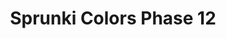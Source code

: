 ---
slug: sprunki-colors-phase-12
title: Sprunki Colors Phase 12
description: "Sprunki Colors Phase 12 is an exciting online game. Play for free directly in your browser!"
icon: /images/popular_mods/Sprunki Colors Phase 12.png
url: https://wowtbc.net/sprunkin/colors-phase-12/index.html
previewImage: /images/popular_mods/Sprunki Colors Phase 12.png
type: popular mods

# SEO配置
seo:
  title: "Sprunki Colors Phase 12 - Play Free Online Game | Fun Browser Games"
  description: "Sprunki Colors Phase 12 - Play this fun online game for free in your browser. No download required!"
  ogImage: "/images/popular_mods/Sprunki Colors Phase 12.png"
  keywords: "sprunki-colors-phase-12, online game, browser game, free game, popular mods game, play online"

videoUrls:
  - https://www.youtube.com/embed/example1
  - https://www.youtube.com/embed/example2

whyPlay:
  title: "Why Play Sprunki Colors Phase 12?"
  items:
    - "Immersive Gameplay: Sprunki Colors Phase 12 offers an engaging and immersive gaming experience that will keep you entertained for hours"
    - "Challenging Levels: Test your skills with increasingly difficult challenges and obstacles"
    - "Beautiful Graphics: Enjoy stunning visuals and smooth animations that bring the game world to life"
    - "Regular Updates: New content and features are added regularly to keep the game fresh and exciting"
    - "Free to Play: Experience all the fun without spending a penny"
    - "Community Features: Connect with other players, share strategies, and compete for high scores"
    - "Cross-Platform: Play on any device with a web browser, no downloads required"

features:
  title: "Key Features of Sprunki Colors Phase 12"
  image: "/images/popular_mods/Sprunki Colors Phase 12.png"
  items:
    - "Intuitive Controls: Easy to learn controls make Sprunki Colors Phase 12 accessible for players of all skill levels"
    - "Multiple Game Modes: Enjoy various gameplay options that provide different challenges and experiences"
    - "Character Customization: Personalize your gaming experience with unique characters and items"
    - "Achievement System: Complete special tasks to earn rewards and recognition"
    - "Leaderboards: Compete with players worldwide and see who can achieve the highest scores"

characteristics:
  title: "Game Characteristics"
  image: "/images/popular_mods/Sprunki Colors Phase 12.png"
  items:
    - "Genre: Popular mods game with elements of strategy and skill"
    - "Difficulty: Suitable for both casual gamers and those seeking a challenge"
    - "Play Time: Quick sessions or extended gameplay, depending on your preference"
    - "Art Style: Vibrant and engaging visuals that enhance the gaming experience"
    - "Sound Design: Immersive audio that complements the gameplay perfectly"

info: "Sprunki Colors Phase 12 is an exciting online game that offers players a unique and engaging gaming experience. With its intuitive controls, stunning visuals, and challenging gameplay, Sprunki Colors Phase 12 provides hours of entertainment for players of all ages and skill levels. Whether you're looking for a quick gaming session during a break or an extended play session, Sprunki Colors Phase 12 delivers an immersive experience that will keep you coming back for more. The game features multiple levels of increasing difficulty, ensuring that players are constantly challenged as they progress. With regular updates adding new content and features, Sprunki Colors Phase 12 remains fresh and exciting, providing endless entertainment options for its growing community of players."

howToPlayIntro: "Welcome to Sprunki Colors Phase 12! This guide will walk you through the basics and help you master the game. Whether you're a beginner or looking to improve your skills, these tips and instructions will enhance your gaming experience."

howToPlaySteps:
  - title: "Getting Started"
    description: "Begin your Sprunki Colors Phase 12 adventure by familiarizing yourself with the controls. Use your keyboard or mouse to navigate through the game interface. The tutorial will guide you through the basic mechanics and help you understand the objectives."
  - title: "Understanding the Objectives"
    description: "In Sprunki Colors Phase 12, your main goal is to progress through levels by completing specific objectives. Each level presents unique challenges that require different strategies and approaches."
  - title: "Mastering the Controls"
    description: "Practice using the controls to improve your precision and reaction time. Sprunki Colors Phase 12 requires quick reflexes and strategic thinking to overcome obstacles and defeat opponents."
  - title: "Utilizing Power-ups"
    description: "Collect power-ups throughout the game to enhance your abilities and overcome difficult challenges. Each power-up offers unique advantages that can be crucial for success."
  - title: "Developing Strategies"
    description: "As you progress in Sprunki Colors Phase 12, develop effective strategies for different scenarios. Analyze patterns, anticipate challenges, and adapt your approach to maximize your performance."

faq:
  title: "Frequently Asked Questions about Sprunki Colors Phase 12"
  items:
    - question: "Is Sprunki Colors Phase 12 free to play?"
      answer: "Yes, Sprunki Colors Phase 12 is completely free to play directly in your web browser. No downloads or purchases are required to enjoy the full game experience."
    - question: "Can I play Sprunki Colors Phase 12 on mobile devices?"
      answer: "Yes, Sprunki Colors Phase 12 is optimized for both desktop and mobile play. You can enjoy the game on any device with a web browser and internet connection."
    - question: "Are there any in-game purchases?"
      answer: "While Sprunki Colors Phase 12 is free to play, there may be optional in-game purchases available for cosmetic items or additional features that don't affect core gameplay."
    - question: "How often is Sprunki Colors Phase 12 updated?"
      answer: "The developers regularly update Sprunki Colors Phase 12 with new content, features, and improvements based on player feedback and game performance."
    - question: "Can I play Sprunki Colors Phase 12 offline?"
      answer: "Currently, Sprunki Colors Phase 12 requires an internet connection to play as it's a browser-based online game."
    - question: "Is Sprunki Colors Phase 12 suitable for children?"
      answer: "Yes, Sprunki Colors Phase 12 is designed to be family-friendly and suitable for players of all ages."
    - question: "How do I report bugs or issues?"
      answer: "If you encounter any problems while playing Sprunki Colors Phase 12, you can report them through the game's support page or contact the developers directly through their website."
    - question: "Still Have Questions?"
      answer: "If you have additional questions about Sprunki Colors Phase 12 that aren't covered in this FAQ, please visit our support center or contact our customer service team for assistance."
---